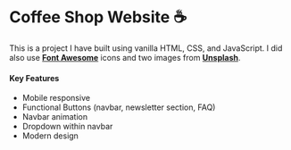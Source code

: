 # Coffee Shop Website ☕

This is a project I have built using vanilla HTML, CSS, and JavaScript. I did
also use **[Font Awesome](https://fontawesome.com/)** icons and two images from **[Unsplash](https://unsplash.com/)**.

#### Key Features

- Mobile responsive
- Functional Buttons (navbar, newsletter section, FAQ)
- Navbar animation
- Dropdown within navbar
- Modern design

